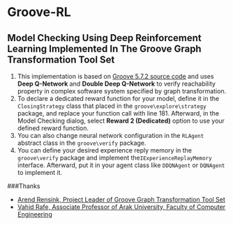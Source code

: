 # Groove-RL
## Model Checking Using Deep Reinforcement Learning Implemented In The Groove Graph Transformation Tool Set

1. This implementation is based on [Groove 5.7.2 source code](https://groove.ewi.utwente.nl) and uses **Deep Q-Network** and **Double Deep Q-Network** to verify reachability property in complex software system specified by graph transformation.
2. To declare a dedicated reward function for your model, define it in the `ClosingStrategy` class that placed in the `groove\explore\strategy` package, and replace your function call with line 181.
Afterward, in the Model Checking dialog, select **Reward 2 (Dedicated)** option to use your defined reward function.
3. You can also change neural network configuration in the `RLAgent` abstract class in the `groove\verify` package.
4. You can define your desired experience reply memory in the `groove\verify` package and implement the`IExperienceReplayMemory` interface.
Afterward, put it in your agent class like `DDQNAgent` or `DQNAgent` to implement it.

###Thanks
* [Arend Rensink, Project Leader of Groove Graph Transformation Tool Set][A. Rensink]
* [Vahid Rafe, Associate Professor of Arak University, Faculty of Computer Engineering][V. Rafe]

[V. Rafe]: https://scholar.google.com/citations?user=JdL7r00AAAAJ&hl=en
[A. Rensink]: https://github.com/rensink